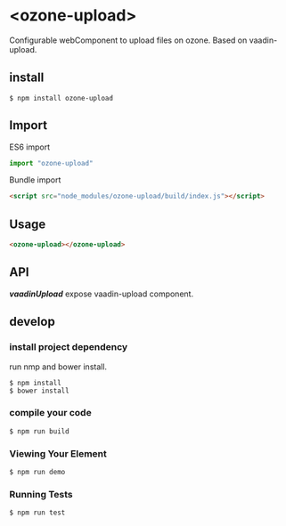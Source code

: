 # \<ozone-upload\>

Configurable webComponent to upload files on ozone. Based on vaadin-upload.

## install

```
$ npm install ozone-upload
```

## Import

ES6 import
```javaScript
import "ozone-upload"
```

Bundle import
```html
<script src="node_modules/ozone-upload/build/index.js"></script>
```

## Usage

```html
<ozone-upload></ozone-upload>
```

## API

__*vaadinUpload*__ expose vaadin-upload component.



## develop

### install project dependency

run nmp and bower install.
```
$ npm install
$ bower install
```

### compile your code

```
$ npm run build
```

### Viewing Your Element

```
$ npm run demo
```

### Running Tests

```
$ npm run test
```